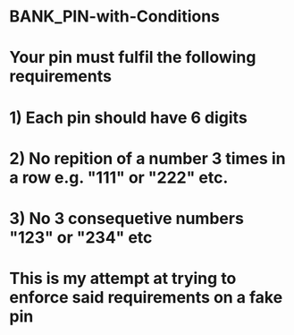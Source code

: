 # BANK_PIN-with-Conditions

# Your pin must fulfil the following requirements
# 1) Each pin should have 6 digits
# 2) No repition of a number 3 times in a row e.g. "111" or "222" etc.
# 3) No 3 consequetive numbers "123" or "234" etc 
# This is my attempt at trying to enforce said requirements on a fake pin
